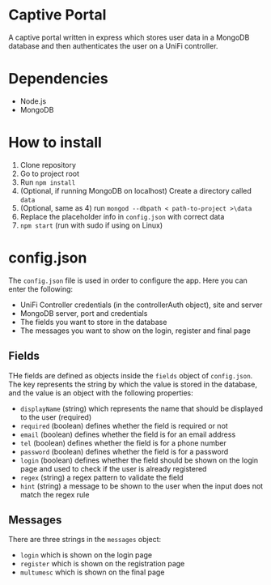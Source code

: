 Captive Portal
==============
A captive portal written in express which stores user data in a MongoDB database and then authenticates the user on a UniFi controller.

Dependencies
============

* Node.js
* MongoDB

How to install
==============

1. Clone repository
2. Go to project root
3. Run `npm install`
4. (Optional, if running MongoDB on localhost) Create a directory called `data`
5. (Optional, same as 4) run `mongod --dbpath < path-to-project >\data`
6. Replace the placeholder info in `config.json` with correct data
7. `npm start` (run with sudo if using on Linux)

config.json
===========
The `config.json` file is used in order to configure the app. Here you can enter the following:
* UniFi Controller credentials (in the controllerAuth object), site and server
* MongoDB server, port and credentials
* The fields you want to store in the database
* The messages you want to show on the login, register and final page

Fields
------
THe fields are defined as objects inside the `fields` object of `config.json`. The key represents the string by which the value is stored in the database, and the value is an object with the following properties:
* `displayName` (string) which represents the name that should be displayed to the user (required)
* `required`  (boolean) defines whether the field is required or not
* `email` (boolean) defines whether the field is for an email address
* `tel` (boolean) defines whether the field is for a phone number
* `password` (boolean) defines whether the field is for a password
* `login` (boolean) defines whether the field should be shown on the login page and used to check if the user is already registered
* `regex` (string) a regex pattern to validate the field
* `hint` (string) a message to be shown to the user when the input does not match the regex rule

Messages
--------
There are three strings in the `messages` object:
* `login` which is shown on the login page
* `register` which is shown on the registration page
* `multumesc` which is shown on the final page